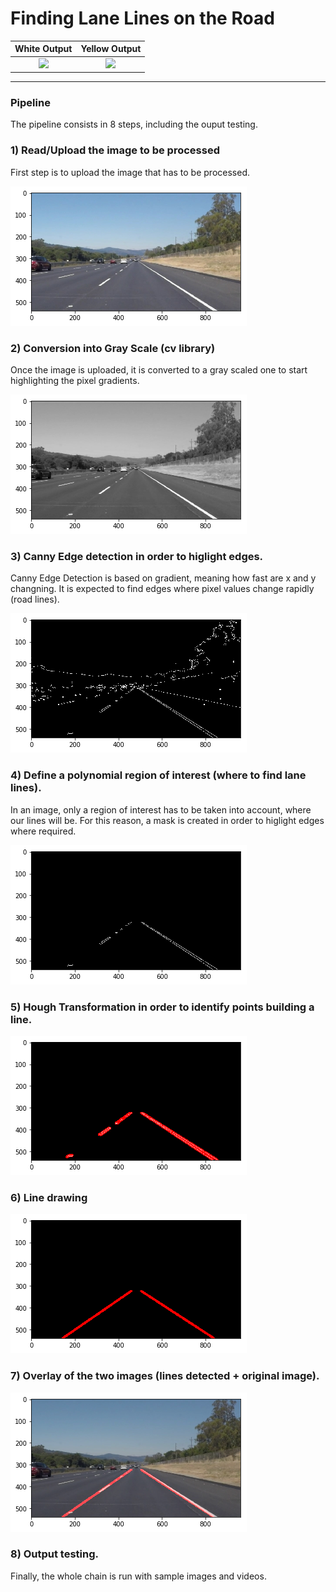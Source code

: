 # **Finding Lane Lines on the Road** 

White Output               | Yellow Output
:-------------------------:|:-------------------------:
![](./image_output/white.gif) |  ![](./image_output/yellow.gif)


---
### Pipeline

The pipeline consists in 8 steps, including the ouput testing.

### 1) Read/Upload the image to be processed

First step is to upload the image that has to be processed.

![Starting image](./image_output/starting.png?style=centerme)

### 2) Conversion into Gray Scale (cv library)

Once the image is uploaded, it is converted to a gray scaled one to start highlighting the pixel gradients.

![Gray scaled image](./image_output/grayscale.png?style=centerme)

### 3) Canny Edge detection in order to higlight edges.

Canny Edge Detection is based on gradient, meaning how fast are x and y changning. It is expected to find edges where pixel values change rapidly (road lines).

![Edge Detected](./image_output/edge.png?style=centerme)

### 4) Define a polynomial region of interest (where to find lane lines).

In an image, only a region of interest has to be taken into account, where our lines will be. For this reason, a mask is created in order to higlight edges where required.

![Edge Masked](./image_output/edgemasked.png?style=centerme)

### 5) Hough Transformation in order to identify points building a line.

![Edge Masked](./image_output/houghtransform.png?style=centerme)

### 6) Line drawing

![Edge Masked](./image_output/linedrawn.png?style=centerme)

### 7) Overlay of the two images (lines detected + original image).

![Edge Masked](./image_output/finalimage.png?style=centerme)

### 8) Output testing.

Finally, the whole chain is run with sample images and videos.
